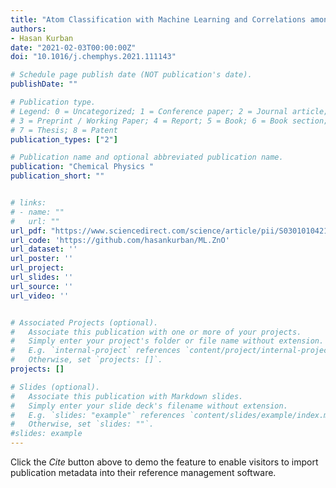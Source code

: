 ```yaml
---
title: "Atom Classification with Machine Learning and Correlations among Physical Properties of ZnO Nanoparticle"
authors:
- Hasan Kurban
date: "2021-02-03T00:00:00Z"
doi: "10.1016/j.chemphys.2021.111143"

# Schedule page publish date (NOT publication's date).
publishDate: ""

# Publication type.
# Legend: 0 = Uncategorized; 1 = Conference paper; 2 = Journal article;
# 3 = Preprint / Working Paper; 4 = Report; 5 = Book; 6 = Book section;
# 7 = Thesis; 8 = Patent
publication_types: ["2"]

# Publication name and optional abbreviated publication name.
publication: "Chemical Physics "
publication_short: ""


# links:
# - name: ""
#   url: ""
url_pdf: "https://www.sciencedirect.com/science/article/pii/S0301010421000549" 
url_code: 'https://github.com/hasankurban/ML.ZnO'
url_dataset: ''
url_poster: ''
url_project: 
url_slides: ''
url_source: ''
url_video: ''


# Associated Projects (optional).
#   Associate this publication with one or more of your projects.
#   Simply enter your project's folder or file name without extension.
#   E.g. `internal-project` references `content/project/internal-project/index.md`.
#   Otherwise, set `projects: []`.
projects: []

# Slides (optional).
#   Associate this publication with Markdown slides.
#   Simply enter your slide deck's filename without extension.
#   E.g. `slides: "example"` references `content/slides/example/index.md`.
#   Otherwise, set `slides: ""`.
#slides: example
---
```



Click the *Cite* button above to demo the feature to enable visitors to import publication metadata into their reference management software.




